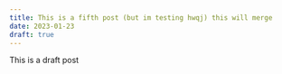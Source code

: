 ```yaml
---
title: This is a fifth post (but im testing hwqj) this will merge
date: 2023-01-23
draft: true
---
```

This is a draft post

